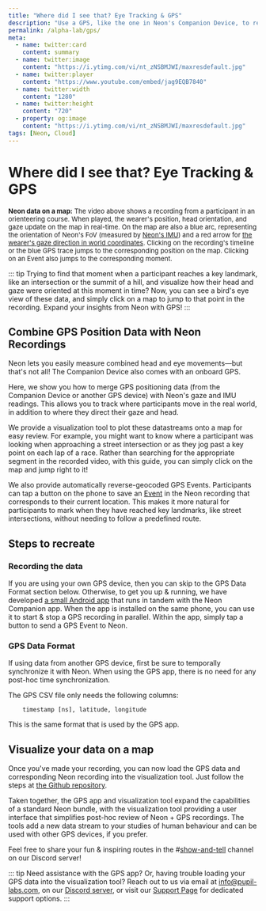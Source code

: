 ```yaml
---
title: "Where did I see that? Eye Tracking & GPS"
description: "Use a GPS, like the one in Neon's Companion Device, to record synchronized location, eye, and head movement data. Visualize it on a map and click to jump there in your recording!"
permalink: /alpha-lab/gps/
meta:
  - name: twitter:card
    content: summary
  - name: twitter:image
    content: "https://i.ytimg.com/vi/nt_zNSBMJWI/maxresdefault.jpg"
  - name: twitter:player
    content: "https://www.youtube.com/embed/jag9EQB7840"
  - name: twitter:width
    content: "1280"
  - name: twitter:height
    content: "720"
  - property: og:image
    content: "https://i.ytimg.com/vi/nt_zNSBMJWI/maxresdefault.jpg"
tags: [Neon, Cloud]
---
```


<script setup>
import TagLinks from '@components/TagLinks.vue'
</script>

# Where did I see that? Eye Tracking & GPS

<TagLinks :tags="$frontmatter.tags" />

<Youtube src="Yjos2JzpD-I"/>

<font size=2><b>Neon data on a map:</b> The video above shows a recording from a participant in an orienteering course. When played, the wearer's position, head orientation, and gaze update on the map in real-time. On the map are also a blue arc, representing the orientation of Neon's FoV (measured by <a href="https://docs.pupil-labs.com/neon/data-collection/data-streams/#movement-imu-data">Neon's IMU</a>) and a red arrow for <a href="https://docs.pupil-labs.com/alpha-lab/imu-transformations/">the wearer's gaze direction in world coordinates</a>. Clicking on the recording's timeline or the blue GPS trace jumps to the corresponding position on the map. Clicking on an Event also jumps to the corresponding moment.</font>

::: tip
Trying to find that moment when a participant reaches a key landmark, like an intersection or the summit of a hill, and visualize how their head and gaze were oriented at this moment in time? Now, you can see a bird's eye view of these data, and simply click on a map to jump to that point in the recording. Expand your insights from Neon with GPS!
:::

## Combine GPS Position Data with Neon Recordings

Neon lets you easily measure combined head and eye movements—but that's not all! The Companion Device also comes with an onboard GPS.

Here, we show you how to merge GPS positioning data (from the Companion Device or another GPS device) with Neon's gaze and IMU readings. This allows you to track where participants move in the real world, in addition to where they direct their gaze and head.

We provide a visualization tool to plot these datastreams onto a map for easy review. For example, you might want to know where a participant was looking when approaching a street intersection or as they jog past a key point on each lap of a race. Rather than searching for the appropriate segment in the recorded video, with this guide, you can simply click on the map and jump right to it!

We also provide automatically reverse-geocoded GPS Events. Participants can tap a button on the phone to save an [Event](https://docs.pupil-labs.com/neon/data-collection/events/) in the Neon recording that corresponds to their current location. This makes it more natural for participants to mark when they have reached key landmarks, like street intersections, without needing to follow a predefined route.

## Steps to recreate

### Recording the data

If you are using your own GPS device, then you can skip to the GPS Data Format section below. Otherwise, to get you up & running, we have developed [a small Android app](https://github.com/pupil-labs/gps-alpha-lab) that runs in tandem with the Neon Companion app. When the app is installed on the same phone, you can use it to start & stop a GPS recording in parallel. Within the app, simply tap a button to send a GPS Event to Neon.

### GPS Data Format

If using data from another GPS device, first be sure to temporally synchronize it with Neon. When using the GPS app, there is no need for any post-hoc time synchronization.

The GPS CSV file only needs the following columns:

```
    timestamp [ns], latitude, longitude
```

This is the same format that is used by the GPS app.

## Visualize your data on a map

Once you've made your recording, you can now load the GPS data and corresponding Neon recording into the visualization tool. Just follow the steps at [the Github repository](https://github.com/pupil-labs/gps-alpha-lab).

Taken together, the GPS app and visualization tool expand the capabilities of a standard Neon bundle, with the visualization tool providing a user interface that simplifies post-hoc review of Neon + GPS recordings. The tools add a new data stream to your studies of human behaviour and can be used with other GPS devices, if you prefer.

Feel free to share your fun & inspiring routes in the #[show-and-tell](https://discord.com/channels/285728493612957698/1238043619999617125) channel on our Discord server!

::: tip
Need assistance with the GPS app? Or, having trouble loading your GPS data into the visualization tool? Reach out to us via email at [info@pupil-labs.com](mailto:info@pupil-labs.com), on our [Discord server](https://pupil-labs.com/chat/), or visit our [Support Page](https://pupil-labs.com/products/support/) for dedicated support options.
:::
